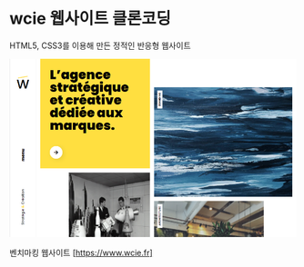 # wcie 웹사이트 클론코딩

HTML5, CSS3를 이용해 만든 정적인 반응형 웹사이트

![Main Page Screenshot](/assets/image/screenshot.png)

벤치마킹 웹사이트 [https://www.wcie.fr]